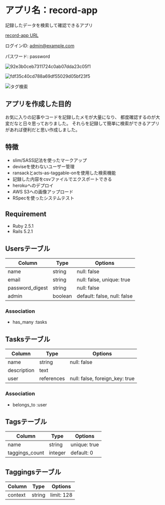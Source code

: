 # アプリ名：record-app
記録したデータを検索して確認できるアプリ

[record-app URL](https://record-app2.herokuapp.com/)

ログインID: admin@example.com

パスワード: password

![92e3b0ceb7311724c0ab07dda23c05f1](https://user-images.githubusercontent.com/57203539/75569205-098d3780-5a98-11ea-854c-fd022fde9054.png)

![fdf35c40cd788a69df55029d05bf23f5](https://user-images.githubusercontent.com/57203539/75569832-3aba3780-5a99-11ea-99f0-e05c7dbe8fda.png)

![タグ検索](https://user-images.githubusercontent.com/57203539/75569589-bf588600-5a98-11ea-8556-aec702874762.gif)

## アプリを作成した目的
お気に入りの記事やコードを記録したメモが大量になり、
都度確認するのが大変だなと日々思っておりました。
それらを記録して簡単に検索ができるアプリがあれば便利だと思い作成しました。

## 特徴

- slim/SASS記法を使ったマークアップ
- deviseを使わないユーザー管理
- ransackとacts-as-taggable-onを使用した検索機能
- 記録した内容をcsvファイルでエクスポートできる
- herokuへのデプロイ
- AWS S3への画像アップロード
- RSpecを使ったシステムテスト

## Requirement

- Ruby 2.5.1
- Rails 5.2.1


## Usersテーブル

|Column|Type|Options|
|------|----|-------|
|name|string|null: false|
|email|string|null: false, unique: true|
|password_digest|string|null: false|
|admin|boolean|default: false, null: false|

### Association
- has_many :tasks

## Tasksテーブル

|Column|Type|Options|
|------|----|-------|
|name|string|null: false|
|description|text|
|user|references|null: false, foreign_key: true|

### Association
- belongs_to :user

## Tagsテーブル

|Column|Type|Options|
|------|----|-------|
|name|string|unique: true|
|taggings_count|integer|default: 0|

## Taggingsテーブル
|Column|Type|Options|
|------|----|-------|
|context|string|limit: 128|



